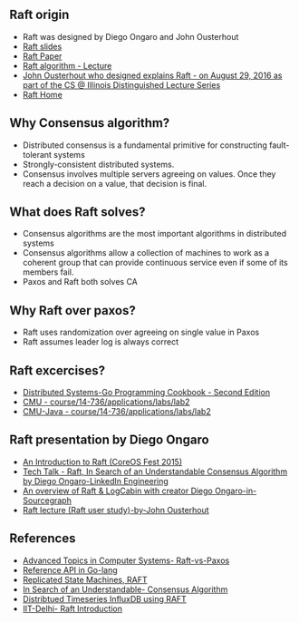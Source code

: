 ## Raft origin

* Raft was designed by Diego Ongaro and John Ousterhout
* [Raft slides](https://ongardie.github.io/raft-talk/)
* [Raft Paper](https://raft.github.io/raft.pdf)
* [Raft algorithm - Lecture](https://www.youtube.com/watch?v=YbZ3zDzDnrw)
* [John Ousterhout who designed explains Raft - on August 29, 2016 as part of the CS @ Illinois Distinguished Lecture Series](https://www.youtube.com/watch?v=vYp4LYbnnW8)
* [Raft Home](https://raft.github.io/)

## Why Consensus algorithm?

* Distributed consensus is a fundamental primitive for constructing fault-tolerant systems
* Strongly-consistent distributed systems.
* Consensus involves multiple servers agreeing on values. Once they reach a decision on a value, that decision is final.

## What does Raft solves?

* Consensus algorithms are the most important algorithms in distributed systems
* Consensus algorithms allow a collection of machines to work as a coherent group that can provide continuous service even if some of its members fail.
* Paxos and Raft both solves CA


## Why Raft over paxos?

* Raft uses randomization over agreeing on single value in Paxos
* Raft assumes leader log is always correct

## Raft excercises?

* [Distributed Systems-Go Programming Cookbook - Second Edition](https://learning.oreilly.com/library/view/go-programming-cookbook/9781789800982/f31ccddf-d039-47c0-9a9d-365c64b4b8c4.xhtml#uuid-6a541d4d-79bd-4568-abd0-abb030097790)
* [CMU - course/14-736/applications/labs/lab2](http://www.andrew.cmu.edu/course/14-736/applications/labs/lab2/raft-java.pdf)
* [CMU-Java - course/14-736/applications/labs/lab2](http://www.andrew.cmu.edu/course/14-736/applications/labs/lab2/raft-java.zip)

## Raft presentation by Diego Ongaro

* [An Introduction to Raft (CoreOS Fest 2015)](https://www.youtube.com/watch?v=6bBggO6KN_k)
* [Tech Talk - Raft, In Search of an Understandable Consensus Algorithm by Diego Ongaro-LinkedIn Engineering](https://www.youtube.com/watch?v=LAqyTyNUYSY)
* [An overview of Raft & LogCabin with creator Diego Ongaro-in-Sourcegraph](https://www.youtube.com/watch?v=2dfSOFqOhOU)
* [Raft lecture (Raft user study)-by-John Ousterhout](https://www.youtube.com/watch?v=YbZ3zDzDnrw)

## References

* [Advanced Topics in Computer Systems- Raft-vs-Paxos](https://people.eecs.berkeley.edu/~kubitron/cs262/lectures/lec18-Paxos-Raft.pdf)
* [Reference API in Go-lang](http://cs.brown.edu/courses/cs138/s17/content/projects/raft.pdf)
* [Replicated State Machines, RAFT](https://www.cs.princeton.edu/courses/archive/fall16/cos418/docs/L8-consensus-2.pdf)
* [In Search of an Understandable- Consensus Algorithm](http://cgi.di.uoa.gr/~mema/courses/m120/raft.pdf)
* [Distribtued Timeseries InfluxDB using RAFT](https://s3.amazonaws.com/vallified/InfluxDBRaft.pdf)
* [IIT-Delhi- Raft Introduction](https://www.cse.iitd.ernet.in/~srsarangi/courses/2020/col_819_2020/docs/raft.pptx)